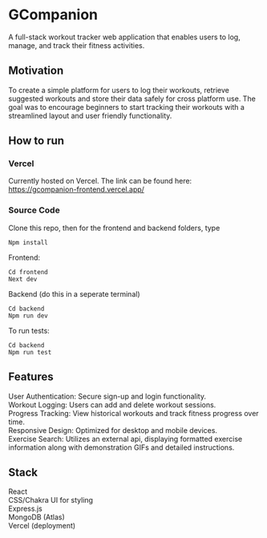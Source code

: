 
# GCompanion 
A full-stack workout tracker web application that enables users to log, manage, and track their fitness activities. 

## Motivation 
To create a simple platform for users to log their workouts, retrieve suggested workouts and store their data safely for cross platform use. The goal was to encourage beginners to start tracking their workouts with a streamlined layout and user friendly functionality. 

## How to run 
### Vercel
Currently hosted on Vercel. 
The link can be found here: https://gcompanion-frontend.vercel.app/

### Source Code
Clone this repo, then for the frontend and backend folders, type 
```
Npm install
```

Frontend: 
```
Cd frontend 
Next dev 
```

Backend (do this in a seperate terminal)
```
Cd backend
Npm run dev
```

To run tests: 
```
Cd backend
Npm run test
```

## Features 
User Authentication: Secure sign-up and login functionality. <br />
Workout Logging: Users can add and delete workout sessions. <br />
Progress Tracking: View historical workouts and track fitness progress over time. <br />
Responsive Design: Optimized for desktop and mobile devices. <br />
Exercise Search: Utilizes an external api, displaying formatted exercise information along with demonstration GIFs and detailed instructions. <br />


## Stack 
React <br />
CSS/Chakra UI for styling <br />
Express.js <br />
MongoDB (Atlas)  <br />
Vercel (deployment) <br />



